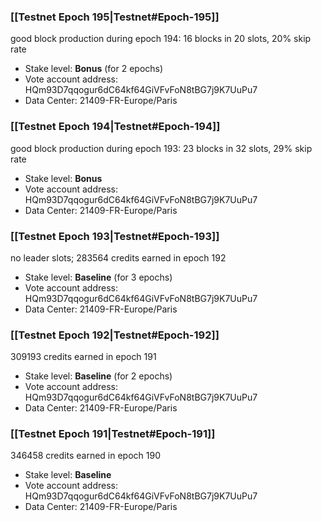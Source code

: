 ### [[Testnet Epoch 195|Testnet#Epoch-195]]
good block production during epoch 194: 16 blocks in 20 slots, 20% skip rate
* Stake level: **Bonus** (for 2 epochs)
* Vote account address: HQm93D7qqogur6dC64kf64GiVFvFoN8tBG7j9K7UuPu7
* Data Center: 21409-FR-Europe/Paris
### [[Testnet Epoch 194|Testnet#Epoch-194]]
good block production during epoch 193: 23 blocks in 32 slots, 29% skip rate
* Stake level: **Bonus**
* Vote account address: HQm93D7qqogur6dC64kf64GiVFvFoN8tBG7j9K7UuPu7
* Data Center: 21409-FR-Europe/Paris
### [[Testnet Epoch 193|Testnet#Epoch-193]]
no leader slots; 283564 credits earned in epoch 192
* Stake level: **Baseline** (for 3 epochs)
* Vote account address: HQm93D7qqogur6dC64kf64GiVFvFoN8tBG7j9K7UuPu7
* Data Center: 21409-FR-Europe/Paris
### [[Testnet Epoch 192|Testnet#Epoch-192]]
309193 credits earned in epoch 191
* Stake level: **Baseline** (for 2 epochs)
* Vote account address: HQm93D7qqogur6dC64kf64GiVFvFoN8tBG7j9K7UuPu7
* Data Center: 21409-FR-Europe/Paris
### [[Testnet Epoch 191|Testnet#Epoch-191]]
346458 credits earned in epoch 190
* Stake level: **Baseline**
* Vote account address: HQm93D7qqogur6dC64kf64GiVFvFoN8tBG7j9K7UuPu7
* Data Center: 21409-FR-Europe/Paris